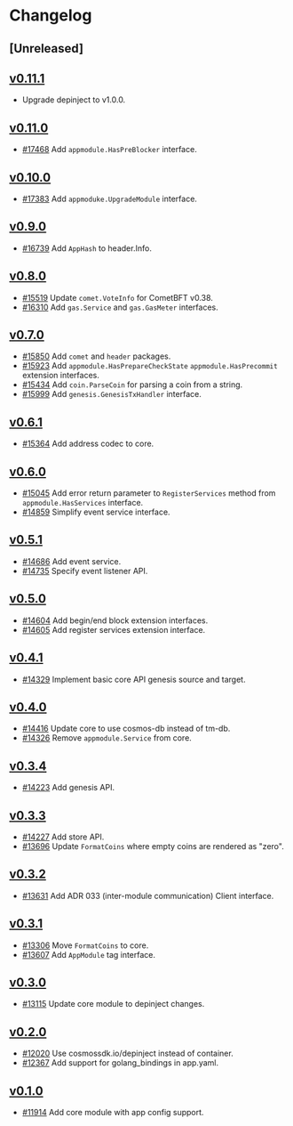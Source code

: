 <!--
Guiding Principles:

Changelogs are for humans, not machines.
There should be an entry for every single version.
The same types of changes should be grouped.
Versions and sections should be linkable.
The latest version comes first.
The release date of each version is displayed.
Mention whether you follow Semantic Versioning.

Usage:

Change log entries are to be added to the Unreleased section under the
appropriate stanza (see below). Each entry should ideally include a tag and
the Github issue reference in the following format:

* (<tag>) \#<issue-number> message

The issue numbers will later be link-ified during the release process so you do
not have to worry about including a link manually, but you can if you wish.

Types of changes (Stanzas):

"Features" for new features.
"Improvements" for changes in existing functionality.
"Deprecated" for soon-to-be removed features.
"Bug Fixes" for any bug fixes.
"Client Breaking" for breaking Protobuf, gRPC and REST routes used by end-users.
"CLI Breaking" for breaking CLI commands.
"API Breaking" for breaking exported APIs used by developers building on SDK.
Ref: https://keepachangelog.com/en/1.0.0/
-->

# Changelog

## [Unreleased]

## [v0.11.1](https://github.com/cosmos/cosmos-sdk/releases/tag/core%2Fv0.11.1)

* []() Upgrade depinject to v1.0.0.

## [v0.11.0](https://github.com/cosmos/cosmos-sdk/releases/tag/core%2Fv0.11.0)

* [#17468](https://github.com/cosmos/cosmos-sdk/pull/17468) Add `appmodule.HasPreBlocker` interface.

## [v0.10.0](https://github.com/cosmos/cosmos-sdk/releases/tag/core%2Fv0.10.0)

* [#17383](https://github.com/cosmos/cosmos-sdk/pull/17383) Add `appmoduke.UpgradeModule` interface.

## [v0.9.0](https://github.com/cosmos/cosmos-sdk/releases/tag/core%2Fv0.9.0)

* [#16739](https://github.com/cosmos/cosmos-sdk/pull/16739) Add `AppHash` to header.Info.

## [v0.8.0](https://github.com/cosmos/cosmos-sdk/releases/tag/core%2Fv0.8.0)

* [#15519](https://github.com/cosmos/cosmos-sdk/pull/15519) Update `comet.VoteInfo` for CometBFT v0.38.
* [#16310](https://github.com/cosmos/cosmos-sdk/pull/16310) Add `gas.Service` and `gas.GasMeter` interfaces.

## [v0.7.0](https://github.com/cosmos/cosmos-sdk/releases/tag/core%2Fv0.7.0)

* [#15850](https://github.com/cosmos/cosmos-sdk/pull/15850) Add `comet` and `header` packages.
* [#15923](https://github.com/cosmos/cosmos-sdk/pull/15923) Add `appmodule.HasPrepareCheckState` `appmodule.HasPrecommit` extension interfaces.
* [#15434](https://github.com/cosmos/cosmos-sdk/pull/15434) Add `coin.ParseCoin` for parsing a coin from a string.
* [#15999](https://github.com/cosmos/cosmos-sdk/pull/15999) Add `genesis.GenesisTxHandler` interface.

## [v0.6.1](https://github.com/cosmos/cosmos-sdk/releases/tag/core%2Fv0.6.1)

* [#15364](https://github.com/cosmos/cosmos-sdk/pull/15364) Add address codec to core.

## [v0.6.0](https://github.com/cosmos/cosmos-sdk/releases/tag/core%2Fv0.6.0)

* [#15045](https://github.com/cosmos/cosmos-sdk/pull/15045) Add error return parameter to `RegisterServices` method from `appmodule.HasServices` interface.
* [#14859](https://github.com/cosmos/cosmos-sdk/pull/14859) Simplify event service interface.

## [v0.5.1](https://github.com/cosmos/cosmos-sdk/releases/tag/core%2Fv0.5.1)

* [#14686](https://github.com/cosmos/cosmos-sdk/pull/14686) Add event service.
* [#14735](https://github.com/cosmos/cosmos-sdk/pull/14735) Specify event listener API.

## [v0.5.0](https://github.com/cosmos/cosmos-sdk/releases/tag/core%2Fv0.5.0)

* [#14604](https://github.com/cosmos/cosmos-sdk/pull/14604) Add begin/end block extension interfaces.
* [#14605](https://github.com/cosmos/cosmos-sdk/pull/14605) Add register services extension interface.

## [v0.4.1](https://github.com/cosmos/cosmos-sdk/releases/tag/core%2Fv0.4.1)

* [#14329](https://github.com/cosmos/cosmos-sdk/pull/14329) Implement basic core API genesis source and target.

## [v0.4.0](https://github.com/cosmos/cosmos-sdk/releases/tag/core%2Fv0.4.0)

* [#14416](https://github.com/cosmos/cosmos-sdk/pull/14416) Update core to use cosmos-db instead of tm-db.
* [#14326](https://github.com/cosmos/cosmos-sdk/pull/14326) Remove `appmodule.Service` from core.

## [v0.3.4](https://github.com/cosmos/cosmos-sdk/releases/tag/core%2Fv0.3.4)

* [#14223](https://github.com/cosmos/cosmos-sdk/pull/14223) Add genesis API.

## [v0.3.3](https://github.com/cosmos/cosmos-sdk/releases/tag/core%2Fv0.3.3)

* [#14227](https://github.com/cosmos/cosmos-sdk/pull/14227) Add store API.
* [#13696](https://github.com/cosmos/cosmos-sdk/pull/13696) Update `FormatCoins` where empty coins are rendered as "zero".

## [v0.3.2](https://github.com/cosmos/cosmos-sdk/releases/tag/core%2Fv0.3.2)

* [#13631](https://github.com/cosmos/cosmos-sdk/pull/13631) Add ADR 033 (inter-module communication) Client interface.

## [v0.3.1](https://github.com/cosmos/cosmos-sdk/releases/tag/core%2Fv0.3.1)

* [#13306](https://github.com/cosmos/cosmos-sdk/pull/13306) Move `FormatCoins` to core.
* [#13607](https://github.com/cosmos/cosmos-sdk/pull/13115) Add `AppModule` tag interface.

## [v0.3.0](https://github.com/cosmos/cosmos-sdk/releases/tag/core%2Fv0.3.0)

* [#13115](https://github.com/cosmos/cosmos-sdk/pull/13115) Update core module to depinject changes.

## [v0.2.0](https://github.com/cosmos/cosmos-sdk/releases/tag/core%2Fv0.2.0)

* [#12020](https://github.com/cosmos/cosmos-sdk/pull/12020) Use cosmossdk.io/depinject instead of container.
* [#12367](https://github.com/cosmos/cosmos-sdk/pull/12367) Add support for golang_bindings in app.yaml.

## [v0.1.0](https://github.com/cosmos/cosmos-sdk/releases/tag/core%2Fv0.1.0)

* [#11914](https://github.com/cosmos/cosmos-sdk/pull/11914) Add core module with app config support.
